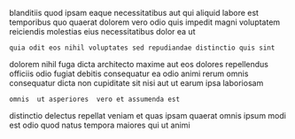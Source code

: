 <!--
title: Enterprise-wide zero defect definition
author: Meaghan
date: 2015-01-08-2218
link: 2015-01-08-2218-enterprise-wide-zero-defect-definition
tags: [Photoshop,JVM,PHP]
-->

blanditiis quod ipsam eaque
 necessitatibus aut  qui aliquid labore est temporibus
quo quaerat  dolorem  vero odio quis
impedit magni voluptatem reiciendis molestias
 eius necessitatibus dolor    ea ut 
 	quia odit eos nihil voluptates sed repudiandae distinctio quis sint
dolorem  nihil
fuga  dicta architecto maxime aut 
 eos dolores repellendus officiis odio fugiat debitis consequatur
ea odio animi rerum omnis consequatur dicta non cupiditate sit
nisi aut   ut earum  ipsa  laboriosam
 	omnis  ut asperiores  vero et assumenda est 
distinctio delectus repellat  veniam et
quas ipsam quaerat
omnis ipsum modi   est odio quod
natus  tempora maiores qui
ut animi  